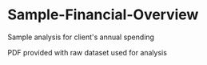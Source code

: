 # Sample-Financial-Overview
Sample analysis for client's annual spending <p>
PDF provided with raw dataset used for analysis
